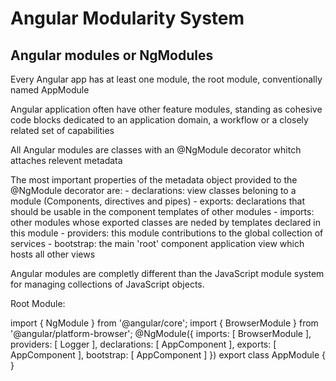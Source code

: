# Angular Modularity System 

## Angular modules or NgModules

Every Angular app has at least one module, the root module, conventionally named AppModule

Angular application often have other feature modules, standing as cohesive code blocks dedicated to an application domain, a workflow or a closely related set of capabilities

All Angular modules are classes with an @NgModule decorator whitch attaches relevent metadata

The most important properties of the metadata object provided to the @NgModule decorator are:
	- declarations: view classes beloning to a module (Components, directives and pipes)
	- exports: declarations that should be usable in the component templates of other modules
	- imports: other modules whose exported classes are neded by templates declared in this module
	- providers: this module contributions to the global collection of services
	- bootstrap: the main 'root' component application view which hosts all other views

Angular modules are completly different than the JavaScript module system for managing collections of JavaScript objects.

Root Module: 

import { NgModule }      from '@angular/core';
import { BrowserModule } from '@angular/platform-browser';
@NgModule({
  imports:      [ BrowserModule ],
  providers:    [ Logger ],
  declarations: [ AppComponent ],
  exports:      [ AppComponent ],
  bootstrap:    [ AppComponent ]
})
export class AppModule { }
